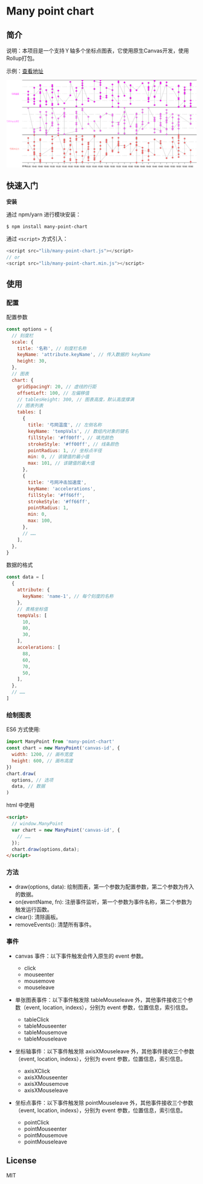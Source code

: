 #	Many point chart


## 简介

说明：本项目是一个支持Ｙ轴多个坐标点图表，它使用原生Canvas开发，使用Rollup打包。

示例：[查看地址](https://jianglin-wu.github.io/many-point-chart/)

![图表示例](./src/static/img/example-1.png)





## 快速入门

**安装**

通过 npm/yarn 进行模块安装：

```shell
$ npm install many-point-chart
```

通过 `<script>` 方式引入：

```javascript
<script src="lib/many-point-chart.js"></script>
// or
<script src="lib/many-point-chart.min.js"></script>
```



## 使用

### 配置

配置参数

```javascript
const options = {
  // 刻度栏
  scale: {
    title: '名称', // 刻度栏名称
    keyName: 'attribute.keyName', // 传入数据的 keyName
    height: 30,
  },
  // 图表
  chart: {
    gridSpacingY: 20, // 虚线的行距
    offsetLeft: 100, // 左偏移值
    // tablesHeight: 300, // 图表高度，默认高度撑满
    // 图表列表
    tables: [
      {
        title: '弓网温度', // 左侧名称
        keyName: 'tempVals', // 数组内对象的键名
        fillStyle: '#ff00ff', // 填充颜色
        strokeStyle: '#ff00ff', // 线条颜色
        pointRadius: 1, // 坐标点半径
        min: 0, // 该键值的最小值
        max: 101, // 该键值的最大值
      },
      {
        title: '弓网冲击加速度',
        keyName: 'accelerations',
        fillStyle: '#ff66ff',
        strokeStyle: '#ff66ff',
        pointRadius: 1,
        min: 0,
        max: 100,
      },
      // ……
    ],
  },
}
```



数据的格式

```javascript
const data = [
  {
    attribute: {
      keyName: 'name-1', // 每个刻度的名称
    },
    // 表格坐标值
    tempVals: [
      10,
      80,
      30,
    ],
    accelerations: [
      88,
      60,
      70,
      50,
    ],
  },
  // ……
]
```





### 绘制图表

ES6 方式使用:

```javascript
import ManyPoint from 'many-point-chart'
const chart = new ManyPoint('canvas-id', {
  width: 1200, // 画布宽度
  height: 600, // 画布高度
})
chart.draw(
  options, // 选项
  data, // 数据
)
```

html 中使用

```html
<script>
  // window.ManyPoint
  var chart = new ManyPoint('canvas-id', {
    // ……
  });
  chart.draw(options,data);
</script>

```



### 方法

* draw(options, data): 绘制图表，第一个参数为配置参数，第二个参数为传入的数据。
* on(eventName, fn): 注册事件监听，第一个参数为事件名称，第二个参数为触发运行函数。
* clear(): 清除画板。
* removeEvents(): 清楚所有事件。



### 事件

* canvas 事件：以下事件触发会传入原生的 event 参数。
  * click
  * mouseenter
  * mousemove
  * mouseleave




* 单张图表事件：以下事件触发除 tableMouseleave 外，其他事件接收三个参数（event, location, indexs），分别为 event 参数，位置信息，索引信息。
  * tableClick
  * tableMouseenter
  * tableMousemove
  * tableMouseleave






* 坐标轴事件：以下事件触发除 axisXMouseleave 外，其他事件接收三个参数（event, location, indexs），分别为 event 参数，位置信息，索引信息。
  * axisXClick
  * axisXMouseenter
  * axisXMousemove
  * axisXMouseleave






* 坐标点事件：以下事件触发除 pointMouseleave 外，其他事件接收三个参数（event, location, indexs），分别为 event 参数，位置信息，索引信息。
  * pointClick
  * pointMouseenter
  * pointMousemove
  * pointMouseleave








## License

MIT
